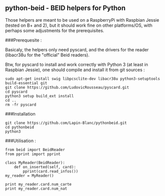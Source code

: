 ## python-beid - BEID helpers for Python

Those helpers are meant to be used on a RaspberryPi with Raspbian Jessie (tested on B+ and 2), but it should work fine on other platforms/OS, with perhaps some adjustments for the prerequisites.

###Prerequesite :

Basicaly, the helpers only need pyscard, and the drivers for the reader (libacr38u for the "official" Beid readers).

Btw, for pyscard to install and work correctly with Python 3 (at least in Raspbian Jessie), one should compile and install it from git sources :

    sudo apt-get install swig libpcsclite-dev libacr38u python3-setuptools build-essential git
    git clone https://github.com/LudovicRousseau/pyscard.git
    cd pyscard
    python3 setup build_ext install
    cd ..
    rm -fr pyscard

###Installation

    git clone https://github.com/Lapin-Blanc/pythonbeid.git
    cd pythonbeid
    python3

###Utilisation :

    from beid import BeidReader
    from pprint import pprint

    class MyReader(BeidReader):
        def on_inserted(self, card):
            pprint(card.read_infos())
    my_reader = MyReader()

    print my_reader.card.num_carte
    print my_reader.card.num_nat
